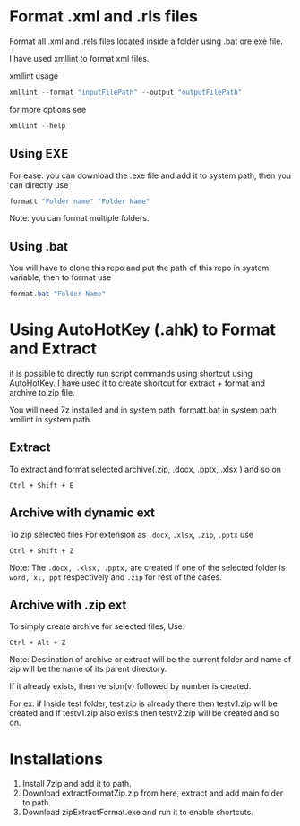# Format .xml and .rls files 

Format all .xml and .rels files located inside a folder using .bat ore exe file.

I have used xmllint to format xml files.

xmllint usage
```powershell
xmllint --format "inputFilePath" --output "outputFilePath"
```
for more options see 
```powershell
xmllint --help
```
## Using EXE

For ease: you can download the .exe file and add it to system path, then you can directly use 
```powershell
formatt "Folder name" "Folder Name"
```
Note: you can format multiple folders.

## Using .bat

You will have to clone this repo and put the path of this repo in system variable, then to format use

```powershell
format.bat "Folder Name"
```

# Using AutoHotKey (.ahk) to Format and Extract

it is possible to directly run script commands using shortcut using AutoHotKey. I have used it to create shortcut for extract + format and archive to zip file.

You will need 7z installed and in system path.
formatt.bat in system path
xmllint in system path.

## Extract
To extract and format selected archive(.zip, .docx, .pptx, .xlsx ) and so on
```shortcut
Ctrl + Shift + E
```

## Archive with dynamic ext
To zip selected files
For extension as `.docx`, `.xlsx`, `.zip`, `.pptx` use 
```
Ctrl + Shift + Z
```
Note: The `.docx, .xlsx, .pptx,` are created if one of the selected folder is `word, xl, ppt` respectively and `.zip` for rest of the cases.

## Archive with .zip ext
To simply create archive for selected files,
Use:
```
Ctrl + Alt + Z
```

Note: Destination of archive or extract will be the current folder and name of zip will be the name of its parent directory.

If it already exists, then version(v) followed by number is created.

For ex: if Inside test folder, test.zip is already there then testv1.zip will be created and if testv1.zip also exists then testv2.zip will be created and so on.


# Installations

1. Install 7zip and add it to path.
2. Download extractFormatZip.zip from here, extract and add main folder to path.
3. Download zipExtractFormat.exe and run it to enable shortcuts.

